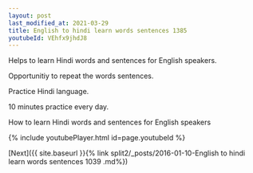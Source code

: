 ```yaml
---
layout: post
last_modified_at: 2021-03-29
title: English to hindi learn words sentences 1385 
youtubeId: VEhfx9jhdJ8
---
```

 
 
Helps to learn Hindi words and sentences for English speakers.

Opportunitiy to repeat the words sentences. 

Practice Hindi language. 
 
10 minutes practice every day. 
 
How to learn Hindi words and sentences for English speakers 
 
{% include youtubePlayer.html id=page.youtubeId %}
 
 
[Next]({{ site.baseurl }}{% link  split2/_posts/2016-01-10-English to hindi learn words sentences 1039 .md%})
 
